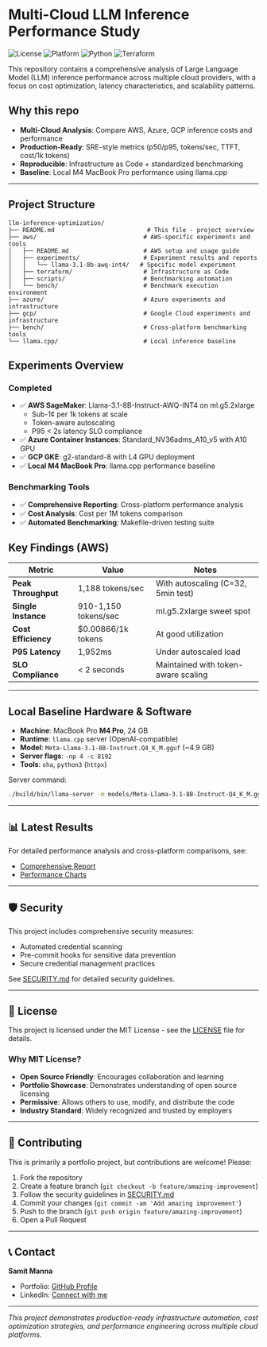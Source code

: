 # Multi-Cloud LLM Inference Performance Study

![License](https://img.shields.io/badge/license-MIT-blue.svg)
![Platform](https://img.shields.io/badge/platform-AWS%20%7C%20Azure%20%7C%20GCP-green.svg)
![Python](https://img.shields.io/badge/python-3.8%2B-blue.svg)
![Terraform](https://img.shields.io/badge/terraform-1.0%2B-purple.svg)

This repository contains a comprehensive analysis of Large Language Model (LLM) inference performance across multiple cloud providers, with a focus on cost optimization, latency characteristics, and scalability patterns.

## Why this repo
- **Multi-Cloud Analysis**: Compare AWS, Azure, GCP inference costs and performance
- **Production-Ready**: SRE-style metrics (p50/p95, tokens/sec, TTFT, cost/1k tokens)
- **Reproducible**: Infrastructure as Code + standardized benchmarking
- **Baseline**: Local M4 MacBook Pro performance using llama.cpp

---

## Project Structure

```
llm-inference-optimization/
├── README.md                          # This file - project overview
├── aws/                              # AWS-specific experiments and tools
│   ├── README.md                     # AWS setup and usage guide
│   ├── experiments/                  # Experiment results and reports
│   │   └── llama-3.1-8b-awq-int4/   # Specific model experiment
│   ├── terraform/                    # Infrastructure as Code
│   ├── scripts/                      # Benchmarking automation
│   └── bench/                        # Benchmark execution environment
├── azure/                            # Azure experiments and infrastructure
├── gcp/                              # Google Cloud experiments and infrastructure
├── bench/                            # Cross-platform benchmarking tools
└── llama.cpp/                        # Local inference baseline
```

## Experiments Overview

### Completed
- ✅ **AWS SageMaker**: Llama-3.1-8B-Instruct-AWQ-INT4 on ml.g5.2xlarge
  - Sub-1¢ per 1k tokens at scale
  - Token-aware autoscaling
  - P95 < 2s latency SLO compliance
- ✅ **Azure Container Instances**: Standard_NV36adms_A10_v5 with A10 GPU
- ✅ **GCP GKE**: g2-standard-8 with L4 GPU deployment
- ✅ **Local M4 MacBook Pro**: llama.cpp performance baseline

### Benchmarking Tools
- ✅ **Comprehensive Reporting**: Cross-platform performance analysis
- ✅ **Cost Analysis**: Cost per 1M tokens comparison
- ✅ **Automated Benchmarking**: Makefile-driven testing suite

## Key Findings (AWS)

| Metric | Value | Notes |
|--------|-------|-------|
| **Peak Throughput** | 1,188 tokens/sec | With autoscaling (C=32, 5min test) |
| **Single Instance** | 910-1,150 tokens/sec | ml.g5.2xlarge sweet spot |
| **Cost Efficiency** | $0.00866/1k tokens | At good utilization |
| **P95 Latency** | 1,952ms | Under autoscaled load |
| **SLO Compliance** | < 2 seconds | Maintained with token-aware scaling |

---

## Local Baseline Hardware & Software

- **Machine**: MacBook Pro **M4 Pro**, 24 GB
- **Runtime**: `llama.cpp` server (OpenAI-compatible)
- **Model**: `Meta-Llama-3.1-8B-Instruct.Q4_K_M.gguf` (~4.9 GB)
- **Server flags**: `-np 4 -c 8192`
- **Tools**: `oha`, `python3` (`httpx`)

Server command:
```bash
./build/bin/llama-server -m models/Meta-Llama-3.1-8B-Instruct-Q4_K_M.gguf --port 8080 -c 8192 -np 4
```

---

## 📊 Latest Results

For detailed performance analysis and cross-platform comparisons, see:
- [Comprehensive Report](bench/results/comprehensive_report.md)
- [Performance Charts](bench/results/charts/)

---

## 🛡️ Security

This project includes comprehensive security measures:
- Automated credential scanning
- Pre-commit hooks for sensitive data prevention
- Secure credential management practices

See [SECURITY.md](SECURITY.md) for detailed security guidelines.

---

## 📄 License

This project is licensed under the MIT License - see the [LICENSE](LICENSE) file for details.

### Why MIT License?
- **Open Source Friendly**: Encourages collaboration and learning
- **Portfolio Showcase**: Demonstrates understanding of open source licensing
- **Permissive**: Allows others to use, modify, and distribute the code
- **Industry Standard**: Widely recognized and trusted by employers

---

## 🤝 Contributing

This is primarily a portfolio project, but contributions are welcome! Please:

1. Fork the repository
2. Create a feature branch (`git checkout -b feature/amazing-improvement`)
3. Follow the security guidelines in [SECURITY.md](SECURITY.md)
4. Commit your changes (`git commit -am 'Add amazing improvement'`)
5. Push to the branch (`git push origin feature/amazing-improvement`)
6. Open a Pull Request

---

## 📞 Contact

**Samit Manna**
- Portfolio: [GitHub Profile](https://github.com/samit-manna)
- LinkedIn: [Connect with me](https://linkedin.com/in/samit-manna)

---

*This project demonstrates production-ready infrastructure automation, cost optimization strategies, and performance engineering across multiple cloud platforms.*
